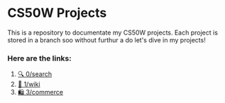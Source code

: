 # CS50W Projects
This is a repository to documentate my CS50W projects. Each project is stored in a branch
soo without furthur a do let's dive in my projects!

### Here are the links:
1. [🔍 0/search](https://github.com/muhmdfathurrahman/CS50W/tree/0/search)
2. [📃 1/wiki](https://github.com/muhmdfathurrahman/CS50W/tree/1/wiki)
3. [🛍️ 3/commerce](https://github.com/muhmdfathurrahman/CS50W/tree/0/search)
